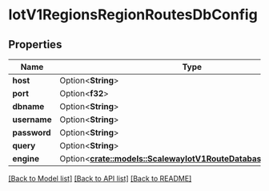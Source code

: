 # IotV1RegionsRegionRoutesDbConfig

## Properties

Name | Type | Description | Notes
------------ | ------------- | ------------- | -------------
**host** | Option<**String**> |  | [optional]
**port** | Option<**f32**> |  | [optional]
**dbname** | Option<**String**> |  | [optional]
**username** | Option<**String**> |  | [optional]
**password** | Option<**String**> |  | [optional]
**query** | Option<**String**> |  | [optional]
**engine** | Option<[**crate::models::ScalewayIotV1RouteDatabaseConfigEngine**](scaleway.iot.v1.Route.DatabaseConfig.Engine.md)> |  | [optional]

[[Back to Model list]](../README.md#documentation-for-models) [[Back to API list]](../README.md#documentation-for-api-endpoints) [[Back to README]](../README.md)


